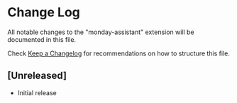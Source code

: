 # Change Log

All notable changes to the "monday-assistant" extension will be documented in this file.

Check [Keep a Changelog](http://keepachangelog.com/) for recommendations on how to structure this file.

## [Unreleased]

- Initial release